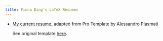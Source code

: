 ```yaml
---
title: Fiona Ding's LaTeX Resumes
---
```


* [My current resume](https://fding253.github.io/resume/ProTemplate-AlessandroPlasmati/FD_Resume.pdf), adapted from Pro Template by Alessandro Plasmati

  See original template [here](https://www.sharelatex.com/templates/52fb8c0933621a613683ecac/).

